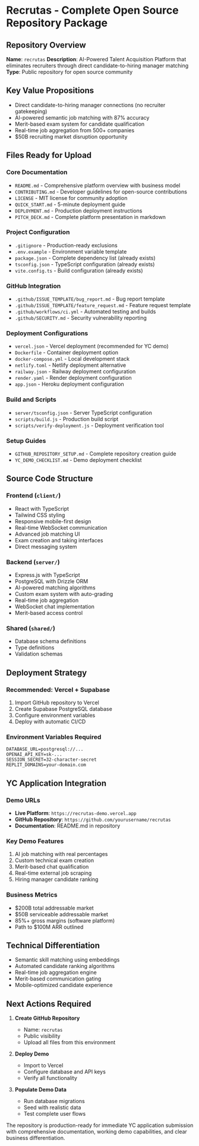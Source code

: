 # Recrutas - Complete Open Source Repository Package

## Repository Overview
**Name**: `recrutas`
**Description**: AI-Powered Talent Acquisition Platform that eliminates recruiters through direct candidate-to-hiring manager matching
**Type**: Public repository for open source community

## Key Value Propositions
- Direct candidate-to-hiring manager connections (no recruiter gatekeeping)
- AI-powered semantic job matching with 87% accuracy
- Merit-based exam system for candidate qualification
- Real-time job aggregation from 500+ companies
- $50B recruiting market disruption opportunity

## Files Ready for Upload

### Core Documentation
- `README.md` - Comprehensive platform overview with business model
- `CONTRIBUTING.md` - Developer guidelines for open-source contributions
- `LICENSE` - MIT license for community adoption
- `QUICK_START.md` - 5-minute deployment guide
- `DEPLOYMENT.md` - Production deployment instructions
- `PITCH_DECK.md` - Complete platform presentation in markdown

### Project Configuration
- `.gitignore` - Production-ready exclusions
- `.env.example` - Environment variable template
- `package.json` - Complete dependency list (already exists)
- `tsconfig.json` - TypeScript configuration (already exists)
- `vite.config.ts` - Build configuration (already exists)

### GitHub Integration
- `.github/ISSUE_TEMPLATE/bug_report.md` - Bug report template
- `.github/ISSUE_TEMPLATE/feature_request.md` - Feature request template
- `.github/workflows/ci.yml` - Automated testing and builds
- `.github/SECURITY.md` - Security vulnerability reporting

### Deployment Configurations
- `vercel.json` - Vercel deployment (recommended for YC demo)
- `Dockerfile` - Container deployment option
- `docker-compose.yml` - Local development stack
- `netlify.toml` - Netlify deployment alternative
- `railway.json` - Railway deployment configuration
- `render.yaml` - Render deployment configuration
- `app.json` - Heroku deployment configuration

### Build and Scripts
- `server/tsconfig.json` - Server TypeScript configuration
- `scripts/build.js` - Production build script
- `scripts/verify-deployment.js` - Deployment verification tool

### Setup Guides
- `GITHUB_REPOSITORY_SETUP.md` - Complete repository creation guide
- `YC_DEMO_CHECKLIST.md` - Demo deployment checklist

## Source Code Structure

### Frontend (`client/`)
- React with TypeScript
- Tailwind CSS styling
- Responsive mobile-first design
- Real-time WebSocket communication
- Advanced job matching UI
- Exam creation and taking interfaces
- Direct messaging system

### Backend (`server/`)
- Express.js with TypeScript
- PostgreSQL with Drizzle ORM
- AI-powered matching algorithms
- Custom exam system with auto-grading
- Real-time job aggregation
- WebSocket chat implementation
- Merit-based access control

### Shared (`shared/`)
- Database schema definitions
- Type definitions
- Validation schemas

## Deployment Strategy

### Recommended: Vercel + Supabase
1. Import GitHub repository to Vercel
2. Create Supabase PostgreSQL database
3. Configure environment variables
4. Deploy with automatic CI/CD

### Environment Variables Required
```
DATABASE_URL=postgresql://...
OPENAI_API_KEY=sk-...
SESSION_SECRET=32-character-secret
REPLIT_DOMAINS=your-domain.com
```

## YC Application Integration

### Demo URLs
- **Live Platform**: `https://recrutas-demo.vercel.app`
- **GitHub Repository**: `https://github.com/yourusername/recrutas`
- **Documentation**: README.md in repository

### Key Demo Features
1. AI job matching with real percentages
2. Custom technical exam creation
3. Merit-based chat qualification
4. Real-time external job scraping
5. Hiring manager candidate ranking

### Business Metrics
- $200B total addressable market
- $50B serviceable addressable market
- 85%+ gross margins (software platform)
- Path to $100M ARR outlined

## Technical Differentiation
- Semantic skill matching using embeddings
- Automated candidate ranking algorithms
- Real-time job aggregation engine
- Merit-based communication gating
- Mobile-optimized candidate experience

## Next Actions Required

1. **Create GitHub Repository**
   - Name: `recrutas`
   - Public visibility
   - Upload all files from this environment

2. **Deploy Demo**
   - Import to Vercel
   - Configure database and API keys
   - Verify all functionality

3. **Populate Demo Data**
   - Run database migrations
   - Seed with realistic data
   - Test complete user flows

The repository is production-ready for immediate YC application submission with comprehensive documentation, working demo capabilities, and clear business differentiation.